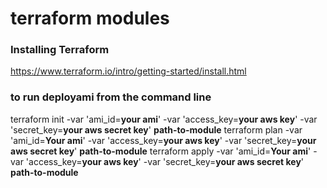 # terraform modules

### Installing Terraform

https://www.terraform.io/intro/getting-started/install.html

### to run deployami from the command line


terraform init  -var 'ami_id=<b>your ami</b>' -var 'access_key=<b>your aws key</b>' -var 'secret_key=<b>your aws secret key</b>' <b>path-to-module</b>
terraform plan  -var 'ami_id=<b>Your ami</b>' -var 'access_key=<b>your aws key</b>' -var 'secret_key=<b>your aws secret key</b>' <b>path-to-module</b>
terraform apply  -var 'ami_id=<b>Your ami</b>' -var 'access_key=<b>your aws key</b>' -var 'secret_key=<b>your aws secret key</b>' <b>path-to-module</b>


